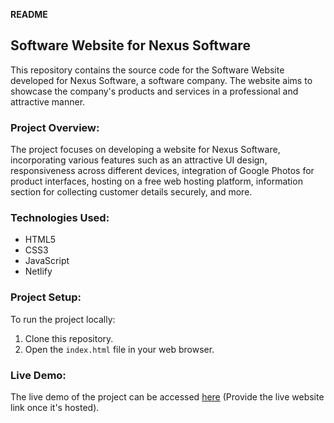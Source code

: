**README**

## Software Website for Nexus Software

This repository contains the source code for the Software Website developed for Nexus Software, a software company. The website aims to showcase the company's products and services in a professional and attractive manner.

### Project Overview:

The project focuses on developing a website for Nexus Software, incorporating various features such as an attractive UI design, responsiveness across different devices, integration of Google Photos for product interfaces, hosting on a free web hosting platform, information section for collecting customer details securely, and more.

### Technologies Used:

- HTML5
- CSS3
- JavaScript
- Netlify

### Project Setup:

To run the project locally:

1. Clone this repository.
2. Open the `index.html` file in your web browser.

### Live Demo:

The live demo of the project can be accessed [here](https://rainbow-squirrel-fa72f7.netlify.app/) (Provide the live website link once it's hosted).
